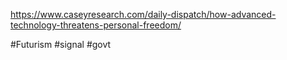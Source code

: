 https://www.caseyresearch.com/daily-dispatch/how-advanced-technology-threatens-personal-freedom/

#Futurism #signal #govt